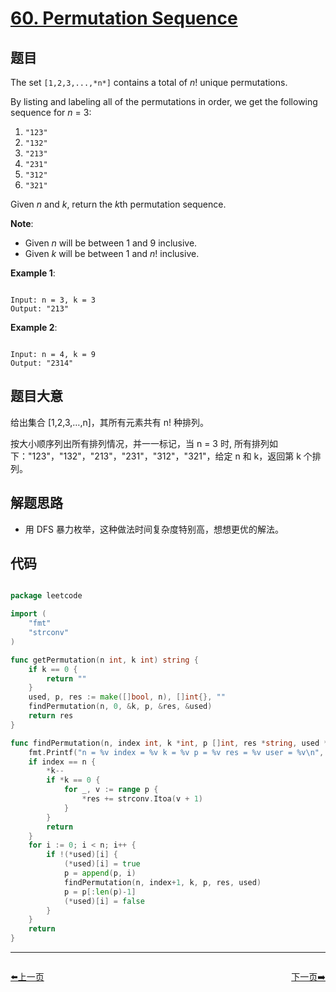 # [60. Permutation Sequence](https://leetcode.com/problems/permutation-sequence/)


## 题目

The set `[1,2,3,...,*n*]` contains a total of *n*! unique permutations.

By listing and labeling all of the permutations in order, we get the following sequence for *n* = 3:

1. `"123"`
2. `"132"`
3. `"213"`
4. `"231"`
5. `"312"`
6. `"321"`

Given *n* and *k*, return the *k*th permutation sequence.

**Note**:

- Given *n* will be between 1 and 9 inclusive.
- Given *k* will be between 1 and *n*! inclusive.

**Example 1**:

```

Input: n = 3, k = 3
Output: "213"

```

**Example 2**:

```

Input: n = 4, k = 9
Output: "2314"

```

## 题目大意

给出集合 [1,2,3,…,n]，其所有元素共有 n! 种排列。

按大小顺序列出所有排列情况，并一一标记，当 n = 3 时, 所有排列如下："123"，"132"，"213"，"231"，"312"，"321"，给定 n 和 k，返回第 k 个排列。


## 解题思路

- 用 DFS 暴力枚举，这种做法时间复杂度特别高，想想更优的解法。

## 代码

```go

package leetcode

import (
	"fmt"
	"strconv"
)

func getPermutation(n int, k int) string {
	if k == 0 {
		return ""
	}
	used, p, res := make([]bool, n), []int{}, ""
	findPermutation(n, 0, &k, p, &res, &used)
	return res
}

func findPermutation(n, index int, k *int, p []int, res *string, used *[]bool) {
	fmt.Printf("n = %v index = %v k = %v p = %v res = %v user = %v\n", n, index, *k, p, *res, *used)
	if index == n {
		*k--
		if *k == 0 {
			for _, v := range p {
				*res += strconv.Itoa(v + 1)
			}
		}
		return
	}
	for i := 0; i < n; i++ {
		if !(*used)[i] {
			(*used)[i] = true
			p = append(p, i)
			findPermutation(n, index+1, k, p, res, used)
			p = p[:len(p)-1]
			(*used)[i] = false
		}
	}
	return
}

```


----------------------------------------------
<div style="display: flex;justify-content: space-between;align-items: center;">
<p><a href="https://books.halfrost.com/leetcode/ChapterFour/0059.Spiral-Matrix-II/">⬅️上一页</a></p>
<p><a href="https://books.halfrost.com/leetcode/ChapterFour/0061.Rotate-List/">下一页➡️</a></p>
</div>
